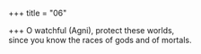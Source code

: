 +++
title = "06"

+++
O watchful (Agni), protect these worlds,  
since you know the races of gods and of mortals.  